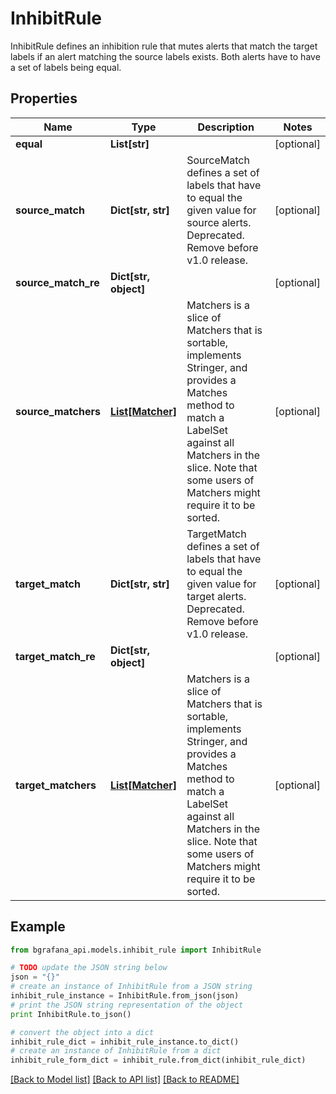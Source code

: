 # InhibitRule

InhibitRule defines an inhibition rule that mutes alerts that match the target labels if an alert matching the source labels exists. Both alerts have to have a set of labels being equal.

## Properties
Name | Type | Description | Notes
------------ | ------------- | ------------- | -------------
**equal** | **List[str]** |  | [optional] 
**source_match** | **Dict[str, str]** | SourceMatch defines a set of labels that have to equal the given value for source alerts. Deprecated. Remove before v1.0 release. | [optional] 
**source_match_re** | **Dict[str, object]** |  | [optional] 
**source_matchers** | [**List[Matcher]**](Matcher.md) | Matchers is a slice of Matchers that is sortable, implements Stringer, and provides a Matches method to match a LabelSet against all Matchers in the slice. Note that some users of Matchers might require it to be sorted. | [optional] 
**target_match** | **Dict[str, str]** | TargetMatch defines a set of labels that have to equal the given value for target alerts. Deprecated. Remove before v1.0 release. | [optional] 
**target_match_re** | **Dict[str, object]** |  | [optional] 
**target_matchers** | [**List[Matcher]**](Matcher.md) | Matchers is a slice of Matchers that is sortable, implements Stringer, and provides a Matches method to match a LabelSet against all Matchers in the slice. Note that some users of Matchers might require it to be sorted. | [optional] 

## Example

```python
from bgrafana_api.models.inhibit_rule import InhibitRule

# TODO update the JSON string below
json = "{}"
# create an instance of InhibitRule from a JSON string
inhibit_rule_instance = InhibitRule.from_json(json)
# print the JSON string representation of the object
print InhibitRule.to_json()

# convert the object into a dict
inhibit_rule_dict = inhibit_rule_instance.to_dict()
# create an instance of InhibitRule from a dict
inhibit_rule_form_dict = inhibit_rule.from_dict(inhibit_rule_dict)
```
[[Back to Model list]](../README.md#documentation-for-models) [[Back to API list]](../README.md#documentation-for-api-endpoints) [[Back to README]](../README.md)


